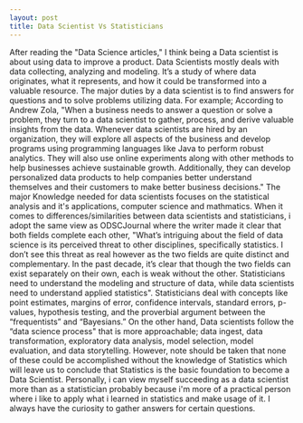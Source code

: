 ```yaml
---
layout: post
title: Data Scientist Vs Statisticians
---
```


After reading the "Data Science articles," I think being a Data scientist is about using data to improve a product. Data Scientists mostly deals with data collecting, analyzing and modeling. It’s a study of where data originates, what it represents, and how it could be transformed into a valuable resource. The major duties by a data scientist is to find answers for questions and to solve problems utilizing data. For example; According to Andrew Zola, "When a business needs to answer a question or solve a problem, they turn to a data scientist to gather, process, and derive valuable insights from the data. Whenever data scientists are hired by an organization, they will explore all aspects of the business and develop programs using programming languages like Java to perform robust analytics. They will also use online experiments along with other methods to help businesses achieve sustainable growth. Additionally, they can develop personalized data products to help companies better understand themselves and their customers to make better business decisions." The major Knowledge needed for data scientists focuses on the statistical analysis and it's applications, computer science and mathmatics.
When it comes to differences/similarities between data scientists and statisticians, i adopt the same view as ODSCJournal where the writer made it clear that both fields complete each other, "What’s intriguing about the field of data science is its perceived threat to other disciplines, specifically statistics. I don’t see this threat as real however as the two fields are quite distinct and complementary. In the past decade, it’s clear that though the two fields can exist separately on their own, each is weak without the other. Statisticians need to understand the modeling and structure of data, while data scientists need to understand applied statistics". Statisticians deal with concepts like point estimates, margins of error, confidence intervals, standard errors, p-values, hypothesis testing, and the proverbial argument between the “frequentists” and “Bayesians.” 
On the other hand, Data scientists follow the “data science process" that is more approachable; data ingest, data transformation, exploratory data analysis, model selection, model evaluation, and data storytelling. However, note should be taken that none of these could be accomplished without the knowledge of Statistics which will leave us to conclude that Statistics is the basic foundation to become a Data Scientist. Personally, i can view myself succeeding as a data scientist more than as a statistician probably because i'm more of a practical person where i like to apply what i learned in statistics and make usage of it. I always have the curiosity to gather answers for certain questions. 
